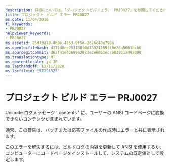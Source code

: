 ```yaml
---
description: 詳細については、「プロジェクトビルドエラー PRJ0027」を参照してください。
title: プロジェクト ビルド エラー PRJ0027
ms.date: 11/04/2016
f1_keywords:
- PRJ0027
helpviewer_keywords:
- PRJ0027
ms.assetid: 85d73a78-4b9e-4553-9f5d-2d76c48a790a
ms.openlocfilehash: d171d8ee253738f0d13921269ff0e28a5663bcb6
ms.sourcegitcommit: d6af41e42699628c3e2e6063ec7b03931a49a098
ms.translationtype: MT
ms.contentlocale: ja-JP
ms.lasthandoff: 12/11/2020
ms.locfileid: "97291325"
---
```

# <a name="project-build-error-prj0027"></a>プロジェクト ビルド エラー PRJ0027

Unicode ログメッセージ ' contents ' に、ユーザーの ANSI コードページに変換できないコンテンツが含まれています。

通常、この警告は、バッチまたは応答ファイルの作成時にエラーと共に表示されます。

このエラーを解決するには、ビルドログの内容を更新して ANSI を使用するか、コンピューターにコードページをインストールして、システムの既定値として設定します。
